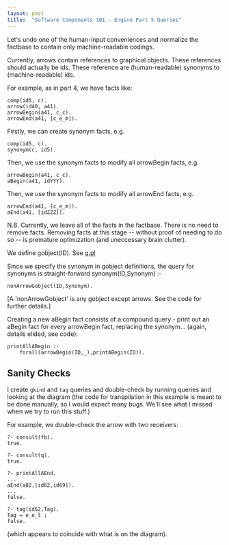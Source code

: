 ```yaml
---
layout: post
title:  "Software Components 101 - Engine Part 5 Queries"
---
```



Let's undo one of the human-input conveniences and normalize the factbase to contain only machine-readable codings.

Currently, arrows contain references to graphical objects.  These references should actually be ids.  These reference are (human-readable) synonyms to (machine-readable) ids.

For example, as in part 4, we have facts like:

```
comp(id5, c).
arrow(id40, a41).
arrowBegin(a41, c_c).
arrowEnd(a41, [c_e_m]).
```

Firstly, we can create synonym facts, e.g.
```
comp(id5, c).
synonym(c, id5).
```

Then, we use the synonym facts to modify all arrowBegin facts, e.g.
```
arrowBegin(a41, c_c).
aBegin(a41, idYYY).
```

Then, we use the synonym facts to modify all arrowEnd facts, e.g.
```
arrowEnd(a41, [c_e_m]).
aEnd(a41, [idZZZ]).
```

N.B. Currently, we leave all of the facts in the factbase.  There is no need to remove facts.  Removing facts at this stage -- without proof of needing to do so -- is premature optimization (and uneccessary brain clutter).

We define gobject(ID).  See [q.pl](https://github.com/guitarvydas/basicdasl/blob/master/pseudo/q.pl)

Since we specify the synonym in gobject definitions, the query for synonyms is straight-forward
synonym(ID,Synonym) :-
```
nonArrowGobject(ID,Synonym).
```
[A 'nonArrowGobject' is any gobject except arrows.  See the code for further details.]

Creating a new aBegin fact consists of a compound query - print out an aBegin fact for every arrowBegin fact, replacing the synonym... (again, details elided, see code):
```
printAllABegin :-
    forall(arrowBegin(ID,_),printABegin(ID)).
```

## Sanity Checks ##
I create `gkind` and `tag` queries and double-check by running queries and looking at the diagram (the code for transpilation in this example is meant to be done manually, so I would expect many bugs.  We'll see what I missed when we try to run this stuff.)

For example, we double-check the arrow with two receivers:
```
?- consult(fb).
true.

?- consult(q).
true.

?- printAllAEnd.
...
aEnd(a82,[id62,id69]).
...
false.

?- tag(id62,Tag).
Tag = e_e_l ;
false.
```
(which appears to coincide with what is on the diagram).

<script src="https://utteranc.es/client.js" 
        repo="guitarvydas/guitarvydas.github.io" 
        issue-term="pathname" 
        theme="github-light" 
        crossorigin="anonymous" 
        async> 
</script> 
